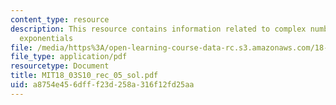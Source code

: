 ```yaml
---
content_type: resource
description: This resource contains information related to complex numbers and complex
  exponentials
file: /media/https%3A/open-learning-course-data-rc.s3.amazonaws.com/18-03-differential-equations-spring-2010/a8754e456dfff23d258a316f12fd25aa_MIT18_03S10_rec_05_sol.pdf
file_type: application/pdf
resourcetype: Document
title: MIT18_03S10_rec_05_sol.pdf
uid: a8754e45-6dff-f23d-258a-316f12fd25aa
---
```

